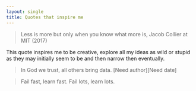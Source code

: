 ```yaml
---
layout: single
title: Quotes that inspire me
---
```


> Less is more but only when you know what more is, Jacob Collier at MIT (2017)

This quote inspires me to be creative, explore all my ideas as wild or stupid as they may initially seem to be and then narrow then eventually.

> In God we trust, all others bring data. [Need author][Need date]

> Fail fast, learn fast. Fail lots, learn lots.


